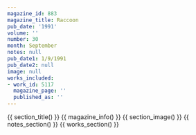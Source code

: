 ```yaml
---
magazine_id: 883
magazine_title: Raccoon
pub_date: '1991'
volume: ''
number: 30
month: September
notes: null
pub_date1: 1/9/1991
pub_date2: null
image: null
works_included:
- work_id: 5117
  magazine_page: ''
  published_as: ''
---
```


{{ section_title() }}
{{ magazine_info() }}
{{ section_image() }}
{{ notes_section() }}
{{ works_section() }}
